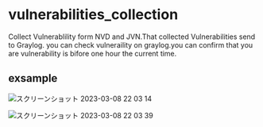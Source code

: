 # vulnerabilities_collection
Collect Vulnerablility form NVD and JVN.That collected Vulnerabilities send to Graylog.
you can check vulneraility on graylog.you can confirm that you are vulnerability is bifore one hour the current time.
<h2>exsample</h2>

![スクリーンショット 2023-03-08 22 03 14](https://user-images.githubusercontent.com/110913774/223721010-c8a89732-7aab-477e-bd8a-0dc56f0a6200.png)

![スクリーンショット 2023-03-08 22 03 39](https://user-images.githubusercontent.com/110913774/223720981-74b61bb0-0b77-4aee-8f05-c5e28486056b.png)
